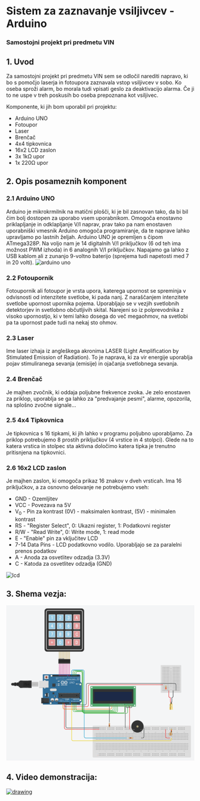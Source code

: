 # Sistem za zaznavanje vsiljivcev - Arduino
### Samostojni projekt pri predmetu VIN



## 1. Uvod

Za samostojni projekt pri predmetu VIN sem se odločil narediti napravo, ki bo s pomočjo laserja in fotoupora zaznavala vstop vsiljivcev v sobo. Ko oseba sproži alarm, bo morala tudi vpisati geslo za deaktivacijo alarma. Če ji to ne uspe v treh poskusih bo oseba prepoznana kot vsiljivec.

Komponente, ki jih bom uporabil pri projektu:
<ul>
  <li>Arduino UNO </li>
  <li>Fotoupor </li>
  <li>Laser </li>
  <li>Brenčač </li>
  <li>4x4 tipkovnica </li>
  <li>16x2 LCD zaslon </li>
  <li>3x 1kΩ upor</li>
  <li>1x 220Ω upor</li>
</ul>

## 2. Opis posameznih komponent
### 2.1 Arduino UNO
Arduino je mikrokrmilnik na matični plošči, ki je bil zasnovan tako, da bi bil čim bolj dostopen za uporabo vsem uporabnikom. Omogoča enostavno priklapljanje in odklapljanje V/I naprav, prav tako pa nam enostaven uporabniški vmesnik Arduino omogoča programiranje, da te naprave lahko upravljamo po lastnih željah. Arduino UNO je opremljen s čipom ATmega328P. Na voljo nam je 14 digitalnih V/I priključkov (6 od teh ima možnost PWM izhoda) in 6 analognih V/I priključkov. Napajamo ga lahko z USB kablom ali z zunanjo 9-voltno baterijo (sprejema tudi napetosti med 7 in 20 volti).
<img src="https://i.pinimg.com/originals/9a/74/68/9a7468b9be3177749f99751c56f2ab18.jpg" alt="arduino uno" width="400">

### 2.2 Fotoupornik
Fotoupornik ali fotoupor je vrsta upora, katerega upornost se spreminja v odvisnosti od intenzitete svetlobe, ki pada nanj. Z naraščanjem intenzitete svetlobe upornost upornika pojema. Uporabljajo se v vezjih svetlobnih detektorjev in svetlobno občutljivih skital. Narejeni so iz polprevodnika z visoko upornostjo, ki v temi lahko dosega do več megaohmov, na svetlobi pa ta upornost pade tudi na nekaj sto ohmov.

### 2.3 Laser
Ime laser izhaja iz angleškega akronima LASER (Light Amplification by Stimulated Emission of Radiation). To je naprava, ki za vir energije uporablja pojav stimuliranega sevanja (emisije) in ojačanja svetlobnega sevanja.

### 2.4 Brenčač
Je majhen zvočnik, ki oddaja poljubne frekvence zvoka. Je zelo enostaven za priklop, uporablja se ga lahko za "predvajanje pesmi", alarme, opozorila, na splošno zvočne signale...

### 2.5 4x4 Tipkovnica
Je tipkovnica s 16 tipkami, ki jih lahko v programu poljubno uporabljamo. Za priklop potrebujemo 8 prostih priključkov (4 vrstice in 4 stolpci). Glede na to katera vrstica in stolpec sta aktivna določimo katera tipka je trenutno pritisnjena na tipkovnici.

### 2.6 16x2 LCD zaslon
Je majhen zaslon, ki omogoča prikaz 16 znakov v dveh vrsticah. Ima 16 priključkov, a za osnovno delovanje ne potrebujemo vseh:
<ul>
  <li>GND - Ozemljitev</li>
  <li>VCC - Povezava na 5V </li>
  <li>V<sub>0</sub> - Pin za kontrast (0V) - maksimalen kontrast, (5V) - minimalen kontrast </li>
  <li>RS - "Register Select", 0: Ukazni register, 1: Podatkovni register</li>
  <li>R/W - "Read Write", 0: Write mode, 1: read mode</li>
  <li>E - "Enable" pin za vključitev LCD </li>
  <li>7-14 Data Pins - LCD podatkovno vodilo. Uporabljajo se za paralelni prenos podatkov</li>
  <li>A - Anoda za osvetlitev odzadja (3.3V)</li>
  <li>C - Katoda za osvetlitev odzadja (GND)</li>
</ul>
<img src="https://lastminuteengineers.b-cdn.net/wp-content/uploads/arduino/16x2-Character-LCD-Display-Pinout.png" alt="lcd" width="400">

## 3. Shema vezja:<br />
<img src="circuit.png" alt="drawing" width="800"/>

## 4. Video demonstracija:<br />
<a href="https://www.youtube.com/watch?v=z8XsJ1ixl1g"> <img src="https://img.youtube.com/vi/z8XsJ1ixl1g/0.jpg" alt="drawing" width="500"/> </a>





